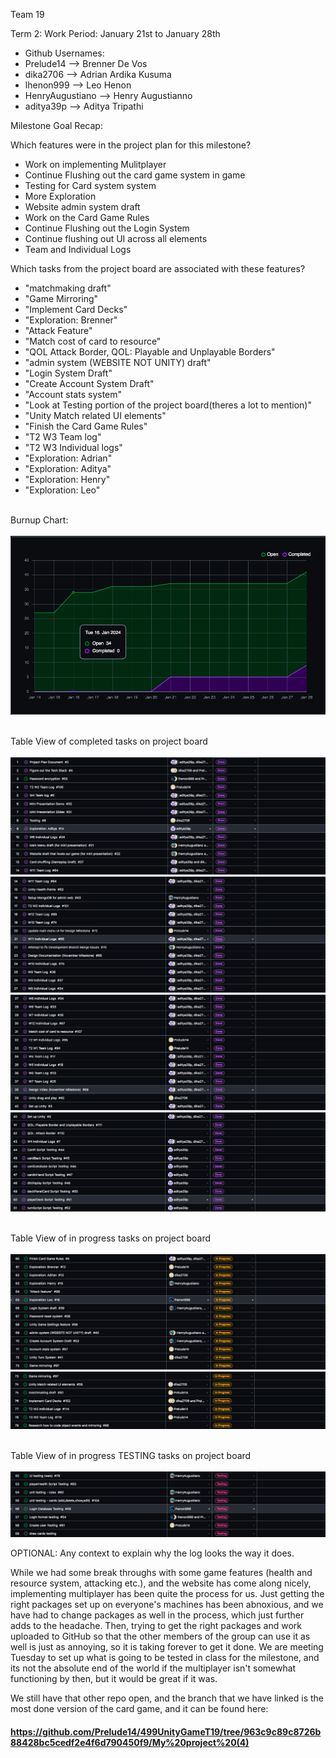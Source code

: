 Team 19

Term 2:
Work Period: January 21st to January 28th
<ul>
<li>Github Usernames:</li>
<li>Prelude14 --> Brenner De Vos</li>
<li>dika2706 --> Adrian Ardika Kusuma</li>
<li>lhenon999 --> Leo Henon</li>
<li>HenryAugustiano --> Henry Augustianno</li>
<li>aditya39p --> Aditya Tripathi</li>
</ul>

Milestone Goal Recap:<br>

Which features were in the project plan for this milestone?
<ul>
<li>Work on implementing Mulitplayer</li>
<li>Continue Flushing out the card game system in game</li>
<li>Testing for Card system system</li>
<li>More Exploration</li>
<li>Website admin system draft</li>
<li>Work on the Card Game Rules</li>
<li>Continue Flushing out the Login System</li>
<li>Continue flushing out UI across all elements</li>
<li>Team and Individual Logs</li>
</ul>

Which tasks from the project board are associated with these features?
<ul>
<li>"matchmaking draft"</li>  
<li>"Game Mirroring"</li>
<li>"Implement Card Decks"</li>
<li>"Exploration: Brenner"</li>
<li>"Attack Feature"</li>
<li>"Match cost of card to resource"</li>
<li>"QOL Attack Border, QOL: Playable and Unplayable Borders"</li>
<li>"admin system (WEBSITE NOT UNITY) draft"</li>
<li>"Login System Draft"</li>
<li>"Create Account System Draft"</li>
<li>"Account stats system"</li>
<li>"Look at Testing portion of the project board(theres a lot to mention)"</li>
<li>"Unity Match related UI elements"</li>
<li>"Finish the Card Game Rules"</li>
<li>"T2 W3 Team log"</li>
<li>"T2 W3 Individual logs"</li>
<li>"Exploration: Adrian"</li>
<li>"Exploration: Aditya"</li>
<li>"Exploration: Henry"</li>
<li>"Exploration: Leo"</li>
</ul>

<br>Burnup Chart:<br><br>
<img src = "log_imgs/burnUpJAN28.png"/>

<br>Table View of completed tasks on project board<br><br>
<img src = "log_imgs/compTasksJAN28_P1-1-14.PNG"/>
<img src = "log_imgs/compTasksJAN28_P2-14-27.PNG"/>
<img src = "log_imgs/compTasksJAN28_P3-27-40.PNG"/>
<img src = "log_imgs/compTasksJAN28_P4-40-51.PNG"/>

<br>Table View of in progress tasks on project board<br><br>
<img src = "log_imgs/inProgTasksJAN28_P1-60-73.PNG"/>
<img src = "log_imgs/inProgTasksJAN28_P2-73-79.PNG"/>

<br>Table View of in progress TESTING tasks on project board<br><br>
<img src = "log_imgs/inProgTESTING_JAN28.png"/>

OPTIONAL: Any context to explain why the log looks the way it does.
<br><p>While we had some break throughs with some game features (health and resource system, attacking etc.), and the website has 
come along nicely, implementing multiplayer has been quite the process for us. Just getting the right packages set up on everyone's
machines has been abnoxious, and we have had to change packages as well in the process, which just further adds to the headache. Then, 
trying to get the right packages and work uploaded to GitHub so that the other members of the group can use it as well is just as annoying,
so it is taking forever to get it done. We are meeting Tuesday to set up what is going to be tested in class for the milestone, and its not 
the absolute end of the world if the multiplayer isn't somewhat functioning by then, but it would be great if it was.

We still have that other repo open, and the branch that we have linked is the most done version of the card game, and it can be found here:</p>

#### https://github.com/Prelude14/499UnityGameT19/tree/963c9c89c8726b88428bc5cedf2e4f6d790450f9/My%20project%20(4)
